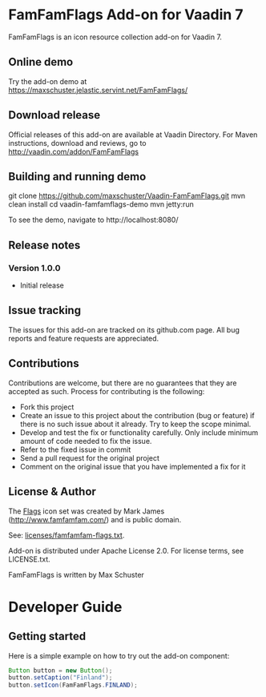 # FamFamFlags Add-on for Vaadin 7

FamFamFlags is an icon resource collection add-on for Vaadin 7.

## Online demo

Try the add-on demo at https://maxschuster.jelastic.servint.net/FamFamFlags/

## Download release

Official releases of this add-on are available at Vaadin Directory. For Maven instructions, download and reviews, go to http://vaadin.com/addon/FamFamFlags

## Building and running demo

git clone https://github.com/maxschuster/Vaadin-FamFamFlags.git
mvn clean install
cd vaadin-famfamflags-demo
mvn jetty:run

To see the demo, navigate to http://localhost:8080/
 
## Release notes

### Version 1.0.0
- Initial release

## Issue tracking

The issues for this add-on are tracked on its github.com page. All bug reports and feature requests are appreciated. 

## Contributions

Contributions are welcome, but there are no guarantees that they are accepted as such. Process for contributing is the following:
- Fork this project
- Create an issue to this project about the contribution (bug or feature) if there is no such issue about it already. Try to keep the scope minimal.
- Develop and test the fix or functionality carefully. Only include minimum amount of code needed to fix the issue.
- Refer to the fixed issue in commit
- Send a pull request for the original project
- Comment on the original issue that you have implemented a fix for it

## License & Author

The [Flags](http://www.famfamfam.com/lab/icons/flags/) icon set was created by 
Mark James (http://www.famfamfam.com/) and is public domain.

See: [licenses/famfamfam-flags.txt](licenses/famfamfam-flags.txt).

Add-on is distributed under Apache License 2.0. For license terms, see LICENSE.txt.

FamFamFlags is written by Max Schuster

# Developer Guide

## Getting started

Here is a simple example on how to try out the add-on component:

```java
Button button = new Button();
button.setCaption("Finland");
button.setIcon(FamFamFlags.FINLAND);
```